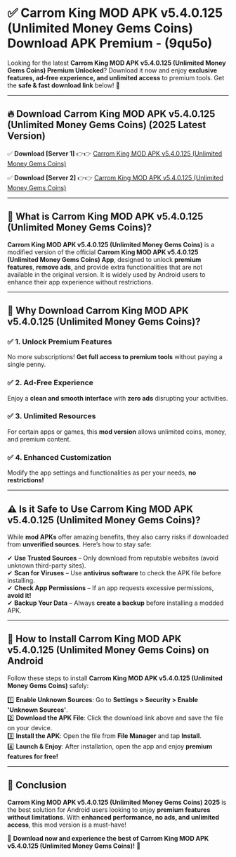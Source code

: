 
# ✅ Carrom King MOD APK v5.4.0.125 (Unlimited Money Gems Coins) Download APK Premium -  (9qu5o) 

Looking for the latest **Carrom King MOD APK v5.4.0.125 (Unlimited Money Gems Coins) Premium Unlocked**? Download it now and enjoy **exclusive features, ad-free experience, and unlimited access** to premium tools. Get the **safe & fast download link** below! 🚀

---

## 🔥 Download Carrom King MOD APK v5.4.0.125 (Unlimited Money Gems Coins) (2025 Latest Version)

✅ **Download [Server 1]** 👉👉 [Carrom King MOD APK v5.4.0.125 (Unlimited Money Gems Coins) ](https://apkcomod.com?title=Carrom_King_MOD_APK_v5.4.0.125_(Unlimited_Money_Gems_Coins))  

✅ **Download [Server 2]** 👉👉 [Carrom King MOD APK v5.4.0.125 (Unlimited Money Gems Coins) ](https://apkcomod.com?title=Carrom_King_MOD_APK_v5.4.0.125_(Unlimited_Money_Gems_Coins))  


---

## 📌 What is Carrom King MOD APK v5.4.0.125 (Unlimited Money Gems Coins)?

**Carrom King MOD APK v5.4.0.125 (Unlimited Money Gems Coins)** is a modified version of the official **Carrom King MOD APK v5.4.0.125 (Unlimited Money Gems Coins) App**, designed to unlock **premium features**, **remove ads**, and provide extra functionalities that are not available in the original version. It is widely used by Android users to enhance their app experience without restrictions.

---

## 🌟 Why Download Carrom King MOD APK v5.4.0.125 (Unlimited Money Gems Coins)?

### ✅ 1. Unlock Premium Features
No more subscriptions! **Get full access to premium tools** without paying a single penny.

### ✅ 2. Ad-Free Experience
Enjoy a **clean and smooth interface** with **zero ads** disrupting your activities.

### ✅ 3. Unlimited Resources
For certain apps or games, this **mod version** allows unlimited coins, money, and premium content.

### ✅ 4. Enhanced Customization
Modify the app settings and functionalities as per your needs, **no restrictions!**

---

## ⚠️ Is it Safe to Use Carrom King MOD APK v5.4.0.125 (Unlimited Money Gems Coins)?

While **mod APKs** offer amazing benefits, they also carry risks if downloaded from **unverified sources**. Here’s how to stay safe:

✔ **Use Trusted Sources** – Only download from reputable websites (avoid unknown third-party sites).  
✔ **Scan for Viruses** – Use **antivirus software** to check the APK file before installing.  
✔ **Check App Permissions** – If an app requests excessive permissions, **avoid it!**  
✔ **Backup Your Data** – Always **create a backup** before installing a modded APK.

---

## 📲 How to Install Carrom King MOD APK v5.4.0.125 (Unlimited Money Gems Coins) on Android

Follow these steps to install **Carrom King MOD APK v5.4.0.125 (Unlimited Money Gems Coins)** safely:

1️⃣ **Enable Unknown Sources**: Go to **Settings > Security > Enable 'Unknown Sources'**.  
2️⃣ **Download the APK File**: Click the download link above and save the file on your device.  
3️⃣ **Install the APK**: Open the file from **File Manager** and tap **Install**.  
4️⃣ **Launch & Enjoy**: After installation, open the app and enjoy **premium features for free!**

---

## 🚀 Conclusion

**Carrom King MOD APK v5.4.0.125 (Unlimited Money Gems Coins) 2025** is the best solution for Android users looking to enjoy **premium features without limitations**. With **enhanced performance, no ads, and unlimited access**, this mod version is a must-have!

🔻 **Download now and experience the best of Carrom King MOD APK v5.4.0.125 (Unlimited Money Gems Coins)!** 🔻

